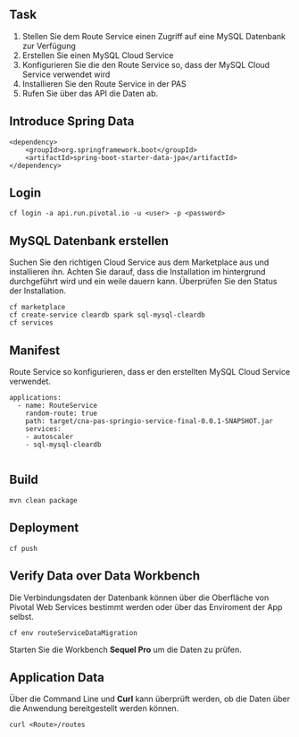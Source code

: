 ## Task 


1. Stellen Sie dem Route Service einen Zugriff auf eine MySQL Datenbank zur Verfügung 
2. Erstellen Sie einen MySQL Cloud Service 
3. Konfigurieren Sie die den Route Service so, dass der MySQL Cloud Service verwendet wird 
3. Installieren Sie den Route Service in der PAS 
4. Rufen Sie über das API die Daten ab.  


## Introduce Spring Data 

```
<dependency>
	<groupId>org.springframework.boot</groupId>
	<artifactId>spring-boot-starter-data-jpa</artifactId>
</dependency>

```


## Login 

```
cf login -a api.run.pivotal.io -u <user> -p <password> 

```


## MySQL Datenbank erstellen  

Suchen Sie den richtigen Cloud Service aus dem Marketplace aus und installieren ihn. 
Achten Sie darauf, dass die Installation im hintergrund durchgeführt wird und ein weile dauern kann. 
Überprüfen Sie den Status der Installation. 


```
cf marketplace
cf create-service cleardb spark sql-mysql-cleardb
cf services

```

## Manifest 

Route Service so konfigurieren, dass er den erstellten MySQL Cloud Service verwendet.

```
applications:
  - name: RouteService 
    random-route: true
    path: target/cna-pas-springio-service-final-0.0.1-SNAPSHOT.jar
    services:
    - autoscaler
    - sql-mysql-cleardb
    
```
 

## Build 

```
mvn clean package

```

## Deployment 
```
cf push 

```

## Verify Data over Data Workbench 

Die Verbindungsdaten der Datenbank können über die Oberfläche von Pivotal Web Services bestimmt werden oder über das Enviroment der App selbst. 

 ```
cf env routeServiceDataMigration 

```

Starten Sie die Workbench **Sequel Pro** um die Daten zu prüfen. 


## Application Data 

Über die Command Line und **Curl** kann überprüft werden, ob die Daten über die Anwendung bereitgestellt werden können.  

 ```
curl <Route>/routes  

```







